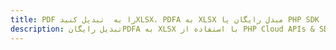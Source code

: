 ---title: PDF را به  تبدیل کنیدXLSX، PDFA به XLSX مبدل رایگان یا PHP SDKdescription: تبدیل رایگانPDFA به XLSX با استفاده از PHP Cloud APIs & SDK همچنین اسناد PDF را در Cloud ایجاد، ویرایش و رندر کنید.---